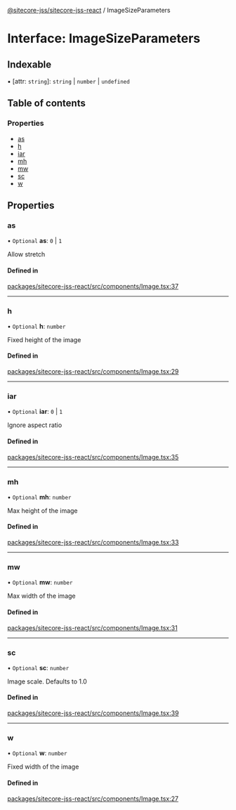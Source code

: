 [@sitecore-jss/sitecore-jss-react](../README.md) / ImageSizeParameters

# Interface: ImageSizeParameters

## Indexable

▪ [attr: `string`]: `string` \| `number` \| `undefined`

## Table of contents

### Properties

- [as](ImageSizeParameters.md#as)
- [h](ImageSizeParameters.md#h)
- [iar](ImageSizeParameters.md#iar)
- [mh](ImageSizeParameters.md#mh)
- [mw](ImageSizeParameters.md#mw)
- [sc](ImageSizeParameters.md#sc)
- [w](ImageSizeParameters.md#w)

## Properties

### as

• `Optional` **as**: ``0`` \| ``1``

Allow stretch

#### Defined in

[packages/sitecore-jss-react/src/components/Image.tsx:37](https://github.com/Sitecore/jss/blob/bfe284746/packages/sitecore-jss-react/src/components/Image.tsx#L37)

___

### h

• `Optional` **h**: `number`

Fixed height of the image

#### Defined in

[packages/sitecore-jss-react/src/components/Image.tsx:29](https://github.com/Sitecore/jss/blob/bfe284746/packages/sitecore-jss-react/src/components/Image.tsx#L29)

___

### iar

• `Optional` **iar**: ``0`` \| ``1``

Ignore aspect ratio

#### Defined in

[packages/sitecore-jss-react/src/components/Image.tsx:35](https://github.com/Sitecore/jss/blob/bfe284746/packages/sitecore-jss-react/src/components/Image.tsx#L35)

___

### mh

• `Optional` **mh**: `number`

Max height of the image

#### Defined in

[packages/sitecore-jss-react/src/components/Image.tsx:33](https://github.com/Sitecore/jss/blob/bfe284746/packages/sitecore-jss-react/src/components/Image.tsx#L33)

___

### mw

• `Optional` **mw**: `number`

Max width of the image

#### Defined in

[packages/sitecore-jss-react/src/components/Image.tsx:31](https://github.com/Sitecore/jss/blob/bfe284746/packages/sitecore-jss-react/src/components/Image.tsx#L31)

___

### sc

• `Optional` **sc**: `number`

Image scale. Defaults to 1.0

#### Defined in

[packages/sitecore-jss-react/src/components/Image.tsx:39](https://github.com/Sitecore/jss/blob/bfe284746/packages/sitecore-jss-react/src/components/Image.tsx#L39)

___

### w

• `Optional` **w**: `number`

Fixed width of the image

#### Defined in

[packages/sitecore-jss-react/src/components/Image.tsx:27](https://github.com/Sitecore/jss/blob/bfe284746/packages/sitecore-jss-react/src/components/Image.tsx#L27)
